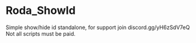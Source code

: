 # Roda_ShowId
 Simple show/hide id standalone, for support join discord.gg/yH6zSdV7eQ
 Not all scripts must be paid.
